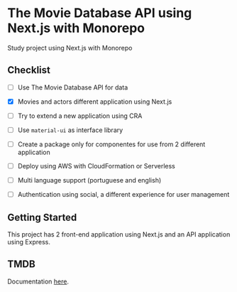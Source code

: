 # The Movie Database API using Next.js with Monorepo
Study project using Next.js with Monorepo


## Checklist
- [ ] Use The Movie Database API for data
- [x] Movies and actors different application using Next.js
- [ ] Try to extend a new application using CRA
- [ ] Use `material-ui` as interface library
- [ ] Create a package only for componentes for use from 2 different application
- [ ] Deploy using AWS with CloudFormation or Serverless
- [ ] Multi language support (portuguese and english)
- [ ] Authentication using social, a different experience for user management


Getting Started
---------------

This project has 2 front-end application using Next.js and an API application using Express.


TMDB
---------------

Documentation [here](https://developers.themoviedb.org/3/getting-started/introduction).